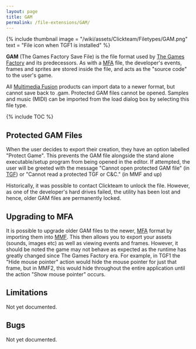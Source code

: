 ```yaml
---
layout: page
title: GAM
permalink: /file-extensions/GAM/
---
```


{% include thumbnail image = "/wiki/assets/Clickteam/Filetypes/GAM.png" text = "File icon when TGF1 is installed" %}

**GAM** (The Games Factory Save File) is the file format used by [The Games Factory]
and its predecessors. As with a [MFA] file, the developer's events, frames and
sprites are stored inside the file, and acts as the "source code" to the user's game.

All [Multimedia Fusion] products can import data to a newer format, but cannot
save back to .gam. Protected GAM files cannot be opened. Samples and music (MIDI)
can be imported from the load dialog box by selecting this file type.

{% include TOC %}

## Protected GAM Files
When the user decides to export their creation, they have an option labelled
"Protect Game". This prevents the GAM file alongside the stand alone executable/setup
program from being opened in the editor. If attempted, the user will be greeted with
the message "Cannot open protected GAM file" (in [TGF]) or "Cannot read a protected TGF
or C&C." (in MMF and up)

Historically, it was possible to contact Clickteam to unlock the file. However, as
one of the developer's hard drives failed, the utility has been lost and hence,
older GAM files are permanently locked.

## Upgrading to MFA
It is possible to upgrade older GAM files to the newer, [MFA] format by importing
them into [MMF]. This then allows you to export your assets (sounds, images etc)
as well as viewing events and frames. However, it should be noted the game may
not behave as expected as the runtime has greatly changed since The Games Factory
era. For example, in TGF1 the "Hide mouse pointer" action would hide the mouse
pointer for just that frame, but in MMF2, this would hide throughout the entire
application until the action "Show mouse pointer" occurs.

## Limitations
Not yet documented.

## Bugs
Not yet documented.

[Multimedia Fusion]: /fusion/
[MMF]: /fusion/
[MFA]: /file-extensions/MFA/
[The Games Factory]: /games-factory/
[TGF]: /games-factory/
